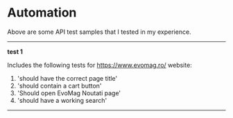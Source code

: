 # Automation

Above are some API test samples that I tested in my experience.

-----------------

**test 1**

Includes the following tests for https://www.evomag.ro/ website:

1. 'should have the correct page title'
2. 'should contain a cart button'
3. 'Should open EvoMag Noutati page'
4. 'should have a working search'

-----------------
